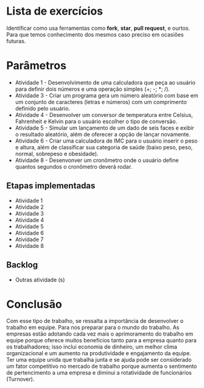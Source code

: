 # Lista de exercícios
Identificar como usa ferramentas como __fork__, __star__, __pull request__, e ourtos. Para que temos conhecimento dos mesmos caso preciso em ocasiôes futuras.

# Parâmetros
- Atividade 1 - Desenvolvimento de uma calculadora que peça ao usuário para definir dois números e uma operação simples (+; -; *; /).
- Atividade 3 - Criar um programa gera um número aleatório com base em um conjunto de caracteres (letras e números) com um comprimento definido pelo usuário.
- Atividade 4 - Desenvolver um conversor de temperatura entre Celsius, Fahrenheit e Kelvin para o usuário escolher o tipo de conversão.
- Atividade 5 - Simular um lançamento de um dado de seis faces e exibir o resultado aleatório, além de oferecer a opção de lançar novamente.
- Atividade 6 - Criar uma calculadora de IMC para o usuário inserir o peso e altura, além de classificar sua categoria de saúde (baixo peso, peso, normal, sobrepeso e obesidade).
- Atividade 8 - Desenvonver um cronômetro onde o usuário define quantos segundos o cronômetro deverá rodar.

## Etapas implementadas
- Atividade 1
- Atividade 2
- Atividade 3
- Atividade 4
- Atividade 5
- Atividade 6
- Atividade 7
- Atividade 8
## Backlog
- Outras atividade (s)
 
# Conclusão
Com esse tipo de trabalho, se ressalta a importância de desenvolver o trabalho em equipe. Para nos preparar para o mundo do trabalho. As empresas estão adotando cada vez mais o aprimoramento do trabalho em equipe porque oferece muitos benefícios tanto para a empresa quanto para os trabalhadores; isso inclui economia de dinheiro, um melhor clima organizacional e um aumento na produtividade e engajamento da equipe. Ter uma equipe unida que trabalha junta e se ajuda pode ser considerado um fator competitivo no mercado de trabalho porque aumenta o sentimento de pertencimento a uma empresa e diminui a rotatividade de funcionários (Turnover).